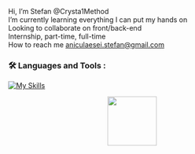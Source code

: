 
 Hi, I’m Stefan @Crysta1Method \
 I’m currently learning everything I can put my hands on \
 Looking to collaborate on front/back-end \
 Internship, part-time, full-time \
 How to reach me aniculaesei.stefan@gmail.com

 

 ### :hammer_and_wrench: Languages and Tools : 
[![My Skills](https://skillicons.dev/icons?i=js,java,vuejs,nodejs,firebase,github,figma&theme=light)](https://skillicons.dev)

<div id="header" align="center">
  <img src="https://media.giphy.com/media/M9gbBd9nbDrOTu1Mqx/giphy.gif" width="100"/>
</div>

